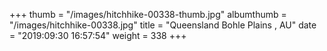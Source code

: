 +++
thumb = "/images/hitchhike-00338-thumb.jpg"
albumthumb = "/images/hitchhike-00338.jpg"
title = "Queensland Bohle Plains , AU"
date = "2019:09:30 16:57:54"
weight = 338
+++
